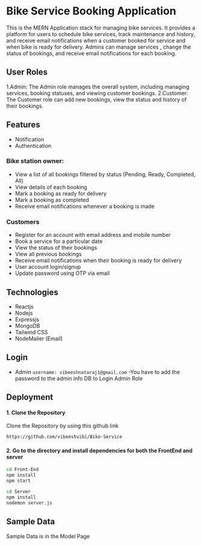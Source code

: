 # Bike Service Booking Application

This is the MERN Application stack for managing bike services. It provides a platform for users to schedule bike services, track maintenance and history, and receive email notifications when a customer booked for service and when bike is ready for delivery. Admins can manage services , change the status of bookings, and receive email notifications for each booking.

## User Roles
  1.Admin: The Admin role manages the overall system, including managing services, booking statuses, and viewing customer bookings.
  2.Customer: The Customer role can add new bookings, view the status and history of their bookings.

## Features
- Notification
- Authentication
  
### Bike station owner:
 - View a list of all bookings filtered by status (Pending, Ready, Completed, All)
 - View details of each booking
 - Mark a booking as ready for delivery
 - Mark a booking as completed
 - Receive email notifications whenever a booking is made


### Customers
 - Register for an account with email address and mobile number
 - Book a service for a particular date
 - View the status of their bookings
 - View all previous bookings
 - Receive email notifications when their booking is ready for delivery
 - User account login/signup
 - Update password using OTP via email

## Technologies
- Reactjs
- Nodejs
- Expressjs
- MongoDB 
- Tailwind CSS
- NodeMailer (Email)

## Login

- Admin 
`username: vibeeshnataraj1@gmail.com`
-You have to add the password to the admin info DB to Login Admin Role

## Deployment

#### 1. Clone the Repository
Clone the Repository by using this github link 
```bash
https://github.com/vibeeshvibi/Bike-Service
```

#### 2. Go to the directory and install dependencies for both the FrontEnd and server
```bash
cd Front-End
npm install
npm start
```
```bash
cd Server
npm install
nodemon server.js
```


## Sample Data
Sample Data is in the Model Page
